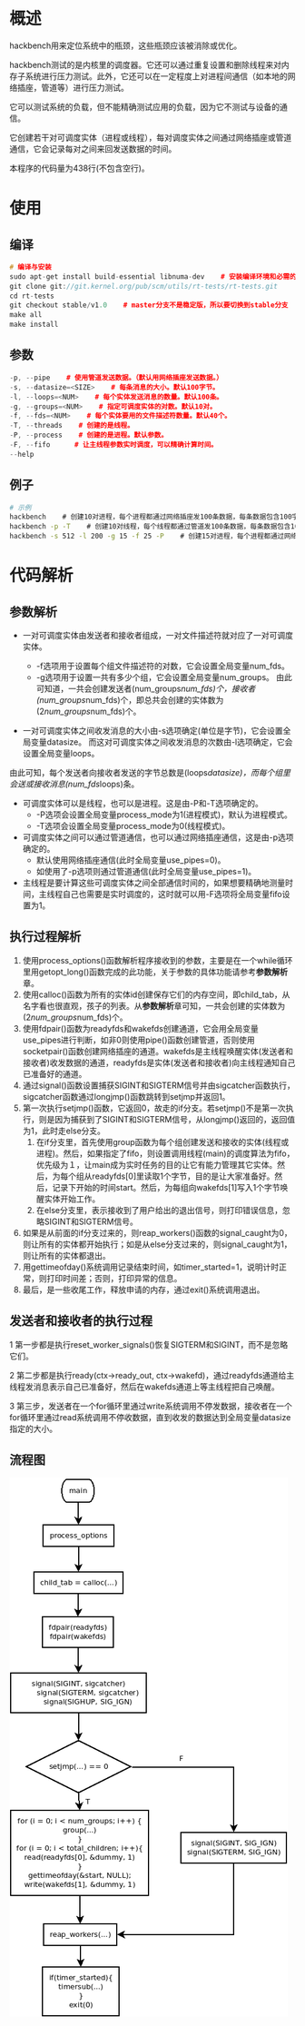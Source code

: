 # 概述

hackbench用来定位系统中的瓶颈，这些瓶颈应该被消除或优化。

hackbench测试的是内核里的调度器。它还可以通过重复设置和删除线程来对内存子系统进行压力测试。此外，它还可以在一定程度上对进程间通信（如本地的网络插座，管道等）进行压力测试。

它可以测试系统的负载，但不能精确测试应用的负载，因为它不测试与设备的通信。

它创建若干对可调度实体（进程或线程），每对调度实体之间通过网络插座或管道通信，它会记录每对之间来回发送数据的时间。

本程序的代码量为438行(不包含空行)。

# 使用

## 编译

```c++
# 编译与安装
sudo apt-get install build-essential libnuma-dev    # 安装编译环境和必需的库
git clone git://git.kernel.org/pub/scm/utils/rt-tests/rt-tests.git
cd rt-tests
git checkout stable/v1.0    # master分支不是稳定版，所以要切换到stable分支
make all
make install
```
## 参数

```c++
-p, --pipe    # 使用管道发送数据。（默认用网络插座发送数据。）
-s, --datasize=<SIZE>    # 每条消息的大小。默认100字节。
-l, --loops=<NUM>    # 每个实体发送消息的数量。默认100条。
-g, --groups=<NUM>    # 指定可调度实体的对数。默认10对。
-f, --fds=<NUM>    # 每个实体要用的文件描述符数量。默认40个。
-T, --threads    # 创建的是线程。
-P, --process    # 创建的是进程。默认参数。
-F, --fifo      # 让主线程参数实时调度，可以精确计算时间。
--help
```
## 例子

```bash
# 示例
hackbench    # 创建10对进程，每个进程都通过网络插座发100条数据，每条数据包含100字节，每个进程使用40个文件描述符。
hackbench -p -T    # 创建10对线程，每个线程都通过管道发100条数据，每条数据包含100字节，每个线程使用40个文件描述符。
hackbench -s 512 -l 200 -g 15 -f 25 -P    # 创建15对进程，每个进程都通过网络插座发200条数据，每条数据包含512字节，每个进程使用25个文件描述符。
```
# 代码解析

## 参数解析

* 一对可调度实体由发送者和接收者组成，一对文件描述符就对应了一对可调度实体。
    * -f选项用于设置每个组文件描述符的对数，它会设置全局变量num_fds。
    * -g选项用于设置一共有多少个组，它会设置全局变量num_groups。
    由此可知道，一共会创建发送者(num_groups*num_fds)个，接收者(num_groups*num_fds)个，即总共会创建的实体数为(2*num_groups*num_fds)个。

* 一对可调度实体之间收发消息的大小由-s选项确定(单位是字节)，它会设置全局变量datasize。
而这对可调度实体之间收发消息的次数由-l选项确定，它会设置全局变量loops。

由此可知，每个发送者向接收者发送的字节总数是(loops*datasize)，而每个组里会送或接收消息(num_fds*loops)条。

* 可调度实体可以是线程，也可以是进程。这是由-P和-T选项确定的。
    * -P选项会设置全局变量process_mode为1(进程模式)，默认为进程模式。
    * -T选项会设置全局变量process_mode为0(线程模式)。
* 可调度实体之间可以通过管道通信，也可以通过网络插座通信，这是由-p选项确定的。
    * 默认使用网络插座通信(此时全局变量use_pipes=0)。
    * 如使用了-p选项则通过管道通信(此时全局变量use_pipes=1)。
* 主线程是要计算这些可调度实体之间全部通信时间的，如果想要精确地测量时间，主线程自己也需要是实时调度的，这时就可以用-F选项将全局变量fifo设置为1。
## 执行过程解析

1. 使用process_options()函数解析程序接收到的参数，主要是在一个while循环里用getopt_long()函数完成的此功能，关于参数的具体功能请参考**参数解析**章。
2. 使用calloc()函数为所有的实体id创建保存它们的内存空间，即child_tab，从名字看也很直观，孩子的列表。从**参数解析**章可知，一共会创建的实体数为(2*num_groups*num_fds)个。
3. 使用fdpair()函数为readyfds和wakefds创建通道，它会用全局变量use_pipes进行判断，如非0则使用pipe()函数创建管道，否则使用socketpair()函数创建网络插座的通道。wakefds是主线程唤醒实体(发送者和接收者)收发数据的通道，readyfds是实体(发送者和接收者)向主线程通知自己已准备好的通道。
4. 通过signal()函数设置捕获SIGINT和SIGTERM信号并由sigcatcher函数执行，sigcatcher函数通过longjmp()函数跳转到setjmp并返回1。
5. 第一次执行setjmp()函数，它返回0，故走的if分支。若setjmp()不是第一次执行，则是因为捕获到了SIGINT和SIGTERM信号，从longjmp()返回的，返回值为1，此时走else分支。
    1. 在if分支里，首先使用group函数为每个组创建发送和接收的实体(线程或进程)。然后，如果指定了fifo，则设置调用线程(main)的调度算法为fifo，优先级为１，让main成为实时任务的目的让它有能力管理其它实体。然后，为每个组从readyfds[0]里读取1个字节，目的是让大家准备好。然后，记录下开始的时间start。然后，为每组向wakefds[1]写入1个字节唤醒实体开始工作。
    2. 在else分支里，表示接收到了用户给出的退出信号，则打印错误信息，忽略SIGINT和SIGTERM信号。
6. 如果是从前面的if分支过来的，则reap_workers()函数的signal_caught为0，则让所有的实体都开始执行；如是从else分支过来的，则signal_caught为1，则让所有的实体都退出。
7. 用gettimeofday()系统调用记录结束时间，如timer_started=1，说明计时正常，则打印时间差；否则，打印异常的信息。
8. 最后，是一些收尾工作，释放申请的内存，通过exit()系统调用退出。
## 发送者和接收者的执行过程

1 第一步都是执行reset_worker_signals()恢复SIGTERM和SIGINT，而不是忽略它们。

2 第二步都是执行ready(ctx->ready_out, ctx->wakefd)，通过readyfds通道给主线程发消息表示自己已准备好，然后在wakefds通道上等主线程把自己唤醒。

3 第三步，发送者在一个for循环里通过write系统调用不停发数据，接收者在一个for循环里通过read系统调用不停收数据，直到收发的数据达到全局变量datasize指定的大小。

## 流程图

![hackbench](./resource/img/hackbench.png)



